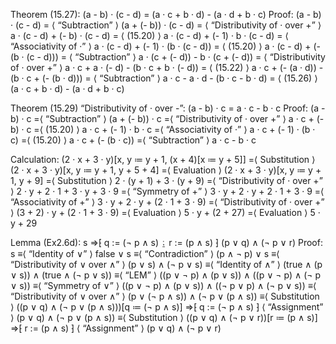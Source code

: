 Theorem (15.27): (a - b) · (c - d) = (a · c + b · d) - (a · d + b · c)
Proof:
    (a - b) · (c - d)
  = ⟨ “Subtraction” ⟩ 
    (a + (- b)) · (c - d)
  = ⟨ “Distributivity of · over +” ⟩
     a · (c - d) + (- b) · (c - d) 
  = ⟨ (15.20) ⟩
     a · (c - d) + (- 1) · b · (c - d) 
  = ⟨ “Associativity of ·” ⟩
     a · (c - d) + (- 1) · (b · (c - d))
  = ⟨ (15.20) ⟩
     a · (c - d) + (- (b · (c - d)))
  = ⟨ “Subtraction” ⟩
     a · (c + (- d)) - b · (c + (- d))
  = ⟨ “Distributivity of · over +” ⟩
     a · c + a · (- d) - (b · c + b · (- d))
  = ⟨ (15.22) ⟩
     a · c + (- (a · d)) - (b · c + (- (b · d)))
  = ⟨ “Subtraction” ⟩
     a · c - a · d - (b · c - b · d)
  = ⟨ (15.26) ⟩
     (a · c + b · d) - (a · d + b · c)

 Theorem (15.29) “Distributivity of · over -”:
    (a - b) · c = a · c - b · c
Proof:
    (a - b) · c
  =⟨ “Subtraction” ⟩
    (a + (- b)) · c
  =⟨ “Distributivity of · over +” ⟩
    a · c + (- b) · c
  =⟨ (15.20) ⟩
    a · c + (- 1) · b · c
  =⟨ “Associativity of ·” ⟩
    a · c + (- 1) · (b · c)
  =⟨ (15.20) ⟩
    a · c + (- (b · c))
  =⟨ “Subtraction” ⟩
    a · c - b · c

 Calculation:
    (2 · x + 3 · y)[x, y ≔ y + 1, (x + 4)[x ≔ y + 5]]
  =⟨ Substitution ⟩
    (2 · x + 3 · y)[x, y ≔ y + 1, y + 5 + 4]
  =⟨ Evaluation ⟩
    (2 · x + 3 · y)[x, y ≔ y + 1, y + 9]
  =⟨ Substitution ⟩
    2 · (y + 1) + 3 · (y + 9)
  =⟨ “Distributivity of · over +” ⟩
    2 · y + 2 · 1 + 3 · y + 3 · 9
  =⟨ “Symmetry of +” ⟩
    3 · y + 2 · y + 2 · 1  + 3 · 9
  =⟨ “Associativity of +” ⟩
    3 · y + 2 · y + (2 · 1  + 3 · 9)
  =⟨ “Distributivity of · over +” ⟩
    (3 + 2) · y + (2 · 1  + 3 · 9)
  =⟨ Evaluation ⟩
    5 · y + (2  + 27)
  =⟨ Evaluation ⟩
    5 · y + 29

  Lemma (Ex2.6d):       s
                 ⇒⁅  q := (¬ p ∧ s)
                   ⍮ r := (p ∧ s)
                   ⁆
                      (p ∨ q) ∧ (¬ p ∨ r)
Proof:
    s
  ≡⟨ “Identity of ∨” ⟩
    false ∨ s
  ≡⟨ “Contradiction” ⟩
    (p ∧ ¬ p) ∨ s
  ≡⟨ “Distributivity of ∨ over ∧” ⟩
    (p ∨ s) ∧ (¬ p ∨ s)
  ≡⟨ “Identity of ∧”  ⟩
    (true ∧ (p ∨ s)) ∧ (true ∧ (¬ p ∨ s))
  ≡⟨ “LEM” ⟩
    ((p ∨ ¬ p) ∧ (p ∨ s)) ∧ ((p ∨ ¬ p) ∧ (¬ p ∨ s))
  ≡⟨ “Symmetry of ∨” ⟩
    ((p ∨ ¬ p) ∧ (p ∨ s)) ∧ ((¬ p ∨ p) ∧ (¬ p ∨ s))
  ≡⟨ “Distributivity of ∨ over ∧” ⟩
    (p ∨ (¬ p ∧ s)) ∧ (¬ p ∨ (p ∧ s))
  ≡⟨ Substitution ⟩
    ((p ∨ q) ∧ (¬ p ∨ (p ∧ s)))[q ≔ (¬ p ∧ s)]
  ⇒⁅ q := (¬ p ∧ s) ⁆ ⟨ “Assignment” ⟩
    (p ∨ q) ∧ (¬ p ∨ (p ∧ s))
  ≡⟨ Substitution ⟩
    ((p ∨ q) ∧ (¬ p ∨ r))[r ≔ (p ∧ s)]
  ⇒⁅ r := (p ∧ s) ⁆ ⟨ “Assignment” ⟩
    (p ∨ q) ∧ (¬ p ∨ r)

